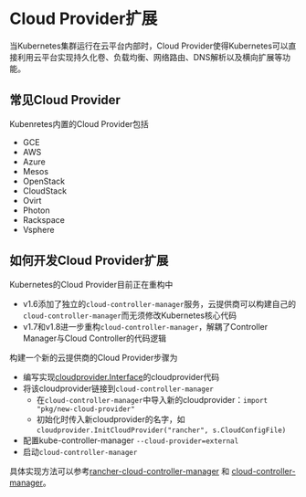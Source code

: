 # Cloud Provider扩展

当Kubernetes集群运行在云平台内部时，Cloud Provider使得Kubernetes可以直接利用云平台实现持久化卷、负载均衡、网络路由、DNS解析以及横向扩展等功能。

## 常见Cloud Provider

Kubenretes内置的Cloud Provider包括

- GCE
- AWS
- Azure
- Mesos
- OpenStack
- CloudStack
- Ovirt
- Photon
- Rackspace
- Vsphere

## 如何开发Cloud Provider扩展

Kubernetes的Cloud Provider目前正在重构中

- v1.6添加了独立的`cloud-controller-manager`服务，云提供商可以构建自己的`cloud-controller-manager`而无须修改Kubernetes核心代码
- v1.7和v1.8进一步重构`cloud-controller-manager`，解耦了Controller Manager与Cloud Controller的代码逻辑

构建一个新的云提供商的Cloud Provider步骤为

- 编写实现[cloudprovider.Interface](https://github.com/kubernetes/kubernetes/blob/master/pkg/cloudprovider/cloud.go)的cloudprovider代码
- 将该cloudprovider链接到`cloud-controller-manager`
  - 在`cloud-controller-manager`中导入新的cloudprovider：`import "pkg/new-cloud-provider"`
  - 初始化时传入新cloudprovider的名字，如`cloudprovider.InitCloudProvider("rancher", s.CloudConfigFile)`
- 配置kube-controller-manager `--cloud-provider=external`
- 启动`cloud-controller-manager`

具体实现方法可以参考[rancher-cloud-controller-manager](https://github.com/rancher/rancher-cloud-controller-manager) 和 [cloud-controller-manager](https://github.com/kubernetes/kubernetes/blob/master/cmd/cloud-controller-manager/controller-manager.go)。

